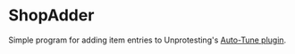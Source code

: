 # ShopAdder
Simple program for adding item entries to Unprotesting's [Auto-Tune plugin](https://github.com/Unprotesting/Auto-Tune/).
